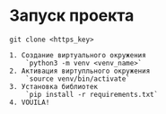 # Запуск проекта

`git clone <https_key>`

```
1. Создание виртуального окружения
    `python3 -m venv <venv_name>`
2. Активация виртупльного окружения
    `source venv/bin/activate`
3. Установка библиотек
    `pip install -r requirements.txt`
4. VOUILA!
```
